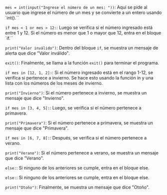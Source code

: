 `mes = int(input("Ingrese el número de un mes: "))`: Aquí se pide al usuario que ingrese el número de un mes y se convierte a un entero usando `int().``

`if mes < 1 or mes > 12:`: Luego se verifica si el número ingresado está entre 1 y 12. Si el número es menor que 1 o mayor que 12, entra en el bloque `if.``

`print("Valor inválido")`: Dentro del bloque `if`, se muestra un mensaje de alerta que dice "Valor inválido".

`exit()`: Finalmente, se llama a la función `exit()` para terminar el programa.

`if mes in [12, 1, 2]:`: Si el número ingresado está en el rango 1-12, se verifica si pertenece a invierno. Se hace esto usando la función in y una lista con los números de los meses de invierno.

`print("Invierno")`: Si el número pertenece a invierno, se muestra un mensaje que dice "Invierno".

`if mes in [3, 4, 5]:`: Luego, se verifica si el número pertenece a primavera.

`print("Primavera")`: Si el número pertenece a primavera, se muestra un mensaje que dice "Primavera".

`if mes in [6, 7, 8]:`: Después, se verifica si el número pertenece a verano.

`print("Verano")`: Si el número pertenece a verano, se muestra un mensaje que dice "Verano".

`else:`: Si ninguno de los anteriores se cumple, entra en el bloque else.

`else:`: Si ninguno de los anteriores se cumple, entra en el bloque else.

`print("Otoño")`: Finalmente, se muestra un mensaje que dice "Otoño".
